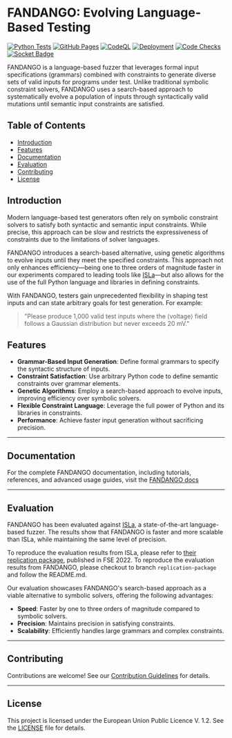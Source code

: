 # FANDANGO: Evolving Language-Based Testing

[![Python Tests](https://github.com/fandango-fuzzer/fandango/actions/workflows/python-tests.yml/badge.svg)](https://github.com/fandango-fuzzer/fandango/actions/workflows/python-tests.yml)
[![GitHub Pages](https://github.com/fandango-fuzzer/fandango/actions/workflows/deploy-book.yml/badge.svg)](https://github.com/fandango-fuzzer/fandango/actions/workflows/deploy-book.yml)
[![CodeQL](https://github.com/fandango-fuzzer/fandango/actions/workflows/github-code-scanning/codeql/badge.svg)](https://github.com/fandango-fuzzer/fandango/actions/workflows/github-code-scanning/codeql)
[![Deployment](https://github.com/fandango-fuzzer/fandango/actions/workflows/build-and-publish.yml/badge.svg)](https://github.com/fandango-fuzzer/fandango/actions/workflows/build-and-publish.yml)
[![Code Checks](https://github.com/fandango-fuzzer/fandango/actions/workflows/code-checks.yml/badge.svg)](https://github.com/fandango-fuzzer/fandango/actions/workflows/code-checks.yml)
[![Socket Badge](https://socket.dev/api/badge/pypi/package/fandango-fuzzer/0.1.0?artifact_id=tar-gz)](https://socket.dev/pypi/package/fandango-fuzzer/overview/0.1.0/tar-gz)

FANDANGO is a language-based fuzzer that leverages formal input specifications (grammars) combined with constraints to generate diverse sets of valid inputs for programs under test. Unlike traditional symbolic constraint solvers, FANDANGO uses a search-based approach to systematically evolve a population of inputs through syntactically valid mutations until semantic input constraints are satisfied.

## Table of Contents

- [Introduction](#introduction)
- [Features](#features)
- [Documentation](#documentation)
- [Evaluation](#evaluation)
- [Contributing](#contributing)
- [License](#license)

## Introduction

Modern language-based test generators often rely on symbolic constraint solvers to satisfy both syntactic and semantic input constraints. While precise, this approach can be slow and restricts the expressiveness of constraints due to the limitations of solver languages.

FANDANGO introduces a search-based alternative, using genetic algorithms to evolve inputs until they meet the specified constraints. This approach not only enhances efficiency—being one to three orders of magnitude faster in our experiments compared to leading tools like [ISLa](https://github.com/rindPHI/isla/tree/ESEC_FSE_22)—but also allows for the use of the full Python language and libraries in defining constraints.

With FANDANGO, testers gain unprecedented flexibility in shaping test inputs and can state arbitrary goals for test generation. For example:

> "Please produce 1,000 valid test inputs where the ⟨voltage⟩ field follows a Gaussian distribution but never exceeds 20 mV."

## Features

- **Grammar-Based Input Generation**: Define formal grammars to specify the syntactic structure of inputs.
- **Constraint Satisfaction**: Use arbitrary Python code to define semantic constraints over grammar elements.
- **Genetic Algorithms**: Employ a search-based approach to evolve inputs, improving efficiency over symbolic solvers.
- **Flexible Constraint Language**: Leverage the full power of Python and its libraries in constraints.
- **Performance**: Achieve faster input generation without sacrificing precision.

---

## Documentation

For the complete FANDANGO documentation, including tutorials, references, and advanced usage guides, visit the [FANDANGO docs](https://fandango-fuzzer.github.io/)

---

## Evaluation

FANDANGO has been evaluated against [ISLa](https://github.com/rindPHI/isla/tree/ESEC_FSE_22), a state-of-the-art language-based fuzzer. The results show that FANDANGO is faster and more scalable than ISLa, while maintaining the same level of precision.

To reproduce the evaluation results from ISLa, please refer to [their replication package](https://dl.acm.org/do/10.1145/3554336/full/), published in FSE 2022.
To reproduce the evaluation results from FANDANGO, please checkout to branch `replication-package` and follow the README.md.

Our evaluation showcases FANDANGO's search-based approach as a viable alternative to symbolic solvers, offering the following advantages:

- **Speed**: Faster by one to three orders of magnitude compared to symbolic solvers.
- **Precision**: Maintains precision in satisfying constraints.
- **Scalability**: Efficiently handles large grammars and complex constraints.

---

## Contributing

Contributions are welcome!
See our [Contribution Guidelines](https://fandango-fuzzer.github.io/Contributing.html) for details.

---

## License

This project is licensed under the European Union Public Licence V. 1.2. See the [LICENSE](https://github.com/fandango-fuzzer/fandango/blob/main/LICENSE.md) file for details.